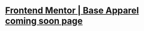  <h1>
      <a target="_blank" href="https://ejerciciosfrontendmentor.github.io/base-apparel-coming-soon-master/">
        Frontend Mentor | Base Apparel coming soon page
      </a>
    </h1>

